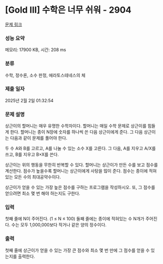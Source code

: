 # [Gold III] 수학은 너무 쉬워 - 2904 

[문제 링크](https://www.acmicpc.net/problem/2904) 

### 성능 요약

메모리: 17900 KB, 시간: 208 ms

### 분류

수학, 정수론, 소수 판정, 에라토스테네스의 체

### 제출 일자

2025년 2월 2일 01:32:54

### 문제 설명

<p>상근이의 할머니는 매우 유명한 수학자이다.<span class="Apple-tab-span" style="white-space:pre"> </span>할머니는 매일 수학 문제로 상근이를 힘들게 한다. 할머니는 종이 N장에 숫자를 하나씩 쓴 다음 상근이에게 준다. 그 다음 상근이는 다음과 같이 문제를 풀어야 한다.</p>

<p>두 수 A와 B를 고르고, A를 나눌 수 있는 소수 X를 고른다. 그 다음, A를 지우고 A/X를 쓰고, B를 지우고 B×X를 쓴다.</p>

<p>상근이는 위의 행동을 무한히 반복할 수 있다. 할머니는 상근이가 만든 수를 보고 점수를 계산한다. 점수가 높을수록 할머니는 상근이에게 사탕을 많이 준다. 점수는 종이에 적혀있는 모든 수의 최대공약수이다.</p>

<p>상근이가 얻을 수 있는 가장 높은 점수를 구하는 프로그램을 작성하시오. 또, 그 점수를 얻으려면 최소 몇 번 해야 하는지도 구한다.</p>

### 입력 

 <p>첫째 줄에 N이 주어진다. (1 ≤ N ≤ 100) 둘째 줄에는 종이에 적혀있는 수 N개가 주어진다. 수는 모두 1,000,000보다 작거나 같은 양의 정수이다.</p>

### 출력 

 <p>첫째 줄에 상근이가 얻을 수 있는 가장 큰 점수와 최소 몇 번 만에 그 점수를 얻을 수 있는지를 출력한다. </p>


